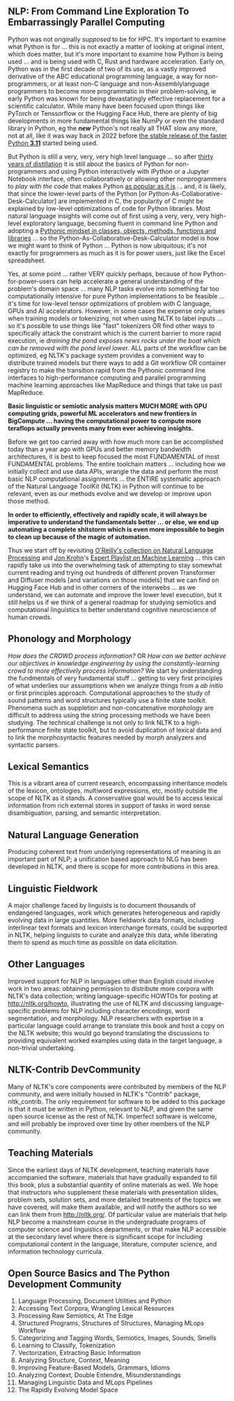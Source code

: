 ## NLP: From Command Line Exploration To Embarrassingly Parallel Computing

Python was not originally *supposed* to be for HPC. It's important to examine what Python is for ... this is not exactly a matter of looking at original intent, which does matter, but it's more important to examine how Python is being used ... and is being used with C, Rust and hardware acceleration. Early on, Python was in the first decade of two of its use, as a vastly improved derivative of the ABC educational programming language, a way for non-programmers, or at least non-C language and non-Assemblylanguage programmers to become more programmatic in their problem-solving, ie early Python was known for being devastatingly effective replacement for a scientific calculator. While many have been focused upon things like PyTorch or Tenssorflow or the Hugging Face Hub, there are plenty of big developments in more fundamental things like NumPy or even the standard library in Python, eg the ***new*** Python's not really all THAT slow any more, not at all, like it was way back in 2022 before [the stable release of the faster Python **3.11**](https://www.python.org/downloads/release/python-3110/) started being used.

But Python is still a very, very, very high level language ... so after [thirty years of distillation](https://learning.oreilly.com/library/view/python-distilled/9780134173399/ch01.xhtml) it is still about the basics of Python for non-programmers and using Python interactively with iPython or a Jupyter Notebook interface, often collaboratively or allowing other nonprogrammers to *play with the code* that makes Python [as popular as it is](https://www.tiobe.com/tiobe-index/) ... and, it is likely, that since the lower-level parts of the Python [or Python-As-Collaborative-Desk-Calculator] are implemented in C, the popularity of C might be explained by low-level optimizations of code for Python libraries.  Most natural language insights will come out of first using a very, very, very high-level exploratory language, becoming fluent in command line Python and adopting a [Pythonic mindset in classes, objects, methods, functions and libraries](https://learning.oreilly.com/library/view/fluent-python-2nd/9781492056348/ch11.html) ... so the Python-As-Collaborative-Desk-Calculator model is how we might want to think of Python ... Python is now ubiquitous; it's not exactly for programmers as much as it is for power users, just like the Excel spreadsheet.

Yes, at some point ... rather VERY quickly perhaps, because of how Python-for-power-users can help accelerate a general understanding of the problem's domain space ... many NLP tasks evolve into something far too computationally intensive for pure Python implementations to be feasible ... it's time for low-level tensor optimizations of problem with C language, GPUs and AI accelerators. However, in some cases the expense only arises when training models or tokenizing, not when using NLTK to label inputs ... so it's possible to use things like "fast" tokenizers OR find other ways to specifically attack the constraint which is the current barrier to more rapid execution, ie *draining the pond exposes news rocks under the boat which can be removed with the pond level  lower.* ALL parts of the workflow can be optimized, eg NLTK's package system provides a convenient way to distribute trained models but there ways to add a Git workflow OR container registry to make the transition rapid from the Pythonic command line interfaces to high-performance computing and parallel programming machine learning approaches like MapReduce and things that take us past MapReduce.

**Basic linguistic or semiotic analysis matters MUCH MORE with GPU computing grids, powerful ML accelerators and new frontiers in BigCompute ... having the computational power to compute more teraflops actually prevents many from ever achieving insights.**

Before we get too carried away with how much more can be accomplished today than a year ago with GPUs and better memory bandwidth architectures, it is best to keep focused the most FUNDAMENTAL of most FUNDAMENTAL problems. The entire toolchain matters ... including how we initially collect and use data APIs,  wrangle the data and perform the most basic NLP computational assignments ... the ENTIRE systematic approach of the Natural Language ToolKit (NLTK) in Python will continue to be relevant, even as our methods evolve and we develop or improve upon those method.

**In order to efficiently, effectively and rapidly scale, it will always be imperative to understand the fundamentals better ... or else, we end up automating a complete shitstorm which is even more impossible to begin to clean up because of the magic of automation.**

Thus we start off by revisiting [O'Reilly's collection on Natural Language Processing](https://learning.oreilly.com/topics/natural-language-processing/) and [Jon Krohn](https://github.com/jonkrohn)'s [Expert Playlist on Machine Learning](https://learning.oreilly.com/playlists/a40ea8fe-994d-4370-8b29-0d6c0f519a89/) ... this can rapidly take us into the overwhelming task of attempting to stay somewhat current reading and trying out hundreds of different proven Transformer and Diffuser models [and variations on those models] that we can find on Hugging Face Hub and in other corners of the interwebs ... as we understand, we can automate and improve the lower level execution, but it still helps us if we think of a general roadmap for studying semiotics and computational linguistics to better understand cognitive neuroscience of human crowds.  

## Phonology and Morphology
*How does the CROWD process information?* OR *How can we better achieve our objectives in knowledge engineering by using the constantly-learning crowd to more effectively process information?* We start by understanding the fundmentals of very fundamental stuff ... getting to very first principles of what underlies our assumptions when we analyze things from a *ab initio* or first principles approach. Computational approaches to the study of sound patterns and word structures typically use a finite state toolkit. Phenomena such as suppletion and non-concatenative morphology are difficult to address using the string processing methods we have been studying. The technical challenge is not only to link NLTK to a high-performance finite state toolkit, but to avoid duplication of lexical data and to link the morphosyntactic features needed by morph analyzers and syntactic parsers.

## Lexical Semantics
This is a vibrant area of current research, encompassing inheritance models of the lexicon, ontologies, multiword expressions, etc, mostly outside the scope of NLTK as it stands. A conservative goal would be to access lexical information from rich external stores in support of tasks in word sense disambiguation, parsing, and semantic interpretation.

## Natural Language Generation
Producing coherent text from underlying representations of meaning is an important part of NLP; a unification based approach to NLG has been developed in NLTK, and there is scope for more contributions in this area.

## Linguistic Fieldwork
A major challenge faced by linguists is to document thousands of endangered languages, work which generates heterogeneous and rapidly evolving data in large quantities. More fieldwork data formats, including interlinear text formats and lexicon interchange formats, could be supported in NLTK, helping linguists to curate and analyze this data, while liberating them to spend as much time as possible on data elicitation.

## Other Languages
Improved support for NLP in languages other than English could involve work in two areas: obtaining permission to distribute more corpora with NLTK's data collection; writing language-specific HOWTOs for posting at http://nltk.org/howto, illustrating the use of NLTK and discussing language-specific problems for NLP including character encodings, word segmentation, and morphology. NLP researchers with expertise in a particular language could arrange to translate this book and host a copy on the NLTK website; this would go beyond translating the discussions to providing equivalent worked examples using data in the target language, a non-trivial undertaking.

## NLTK-Contrib DevCommunity
Many of NLTK's core components were contributed by members of the NLP community, and were initially housed in NLTK's "Contrib" package, nltk_contrib. The only requirement for software to be added to this package is that it must be written in Python, relevant to NLP, and given the same open source license as the rest of NLTK. Imperfect software is welcome, and will probably be improved over time by other members of the NLP community.

## Teaching Materials
Since the earliest days of NLTK development, teaching materials have accompanied the software, materials that have gradually expanded to fill this book, plus a substantial quantity of online materials as well. We hope that instructors who supplement these materials with presentation slides, problem sets, solution sets, and more detailed treatments of the topics we have covered, will make them available, and will notify the authors so we can link them from http://nltk.org/. Of particular value are materials that help NLP become a mainstream course in the undergraduate programs of computer science and linguistics departments, or that make NLP accessible at the secondary level where there is significant scope for including computational content in the language, literature, computer science, and information technology curricula.


## Open Source Basics and The Python Development Community
1. Language Processing, Document Utilities and Python
2. Accessing Text Corpora, Wrangling Lexical Resources
3. Processing Raw Semiotics, At The Edge
4. Structured Programs, Structures of Structures, Managing MLops Workflow
5. Categorizing and Tagging Words, Semiotics, Images, Sounds, Smells
6. Learning to Classify, Tokenization
7. Vectorization, Extracting Basic Information
8. Analyzing Structure, Context, Meaning
9. Improving Feature-Based Models, Grammars, Idioms
10. Analyzing Context, Double Entendre, Misunderstandings 
11. Managing Linguistic Data and MLops Pipelines
12. The Rapidly Evolving Model Space 
